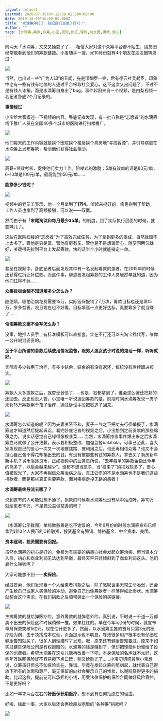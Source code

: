 ```yaml
---
layout: default
Lastmod: 2020-07-30T04:12:59.023500+00:00
date: 2019-12-05T16:00:00.000Z
title: "水滴筹拜托了，别把我们当傻子好吗？"
author: ""
tags: [水滴筹,筹款,众筹,小宝,视频,卧底,保险,朋友圈,捐款,爱心]
---
```


前两天「水滴筹」又又又捅娄子了……相信大家对这个众筹平台都不陌生，朋友圈经常能看到他们的筹款链接。小宝随手一搜，光10月份就有4个朋友在朋友圈转发过：

![](https://images.weserv.nl/?url=https%3A//pic4.zhimg.com/v2-27ba691e6805cc289dbffc32fe94b436_b.jpg)

当然，也出过一些“广为人知”的丑闻，先是深圳罗一笑，后有德云社吴鹤臣，印象中老有一些有钱有地位的人通过平台榨取社会爱心。这不这次又出问题了，不过不是有钱人诈捐，而是水滴筹自身出了bug。事件起因来自一个视频，是由梨视频一名记者卧底2个月记录的。

**事情经过**

小宝给大家概述一下视频的内容。卧底记者发现，有一批自称是“志愿者”的水滴筹线下推广人员在全国40多个城市的医院进行扫楼推广。

![](https://images.weserv.nl/?url=https%3A//picb.zhimg.com/v2-19ce7d4ba26626a393bc84bff1f34192_b.jpg)

他们每天的工作内容就是挨个医院挨个楼层挨个病房地“寻找客源”，并引导病患在水滴筹上发布筹款，帮助他们获得社会捐助。

![](https://images.weserv.nl/?url=https%3A//pic3.zhimg.com/v2-0f23c0b36d4bbeb3c21a5d8a4895196b_b.jpg)

高薪+绩效考核，促使他们卖力工作。阶梯式的激励：5单有效单的话是80元/单，6-10单是100元/单，最高能到150元/单……

**能挣多少钱呢？**

  

![](https://images.weserv.nl/?url=https%3A//pic3.zhimg.com/v2-f8ee70e7276cde55948b0657eb178043_b.jpg)

  
视频中的老员工表示，他一个月拿到了**1万4**。听起来挺好的，病患得到了帮助，工作人员也拿到了高额报酬，可以说——双赢。

然而由于有「**末尾淘汰和每月最少35单**」的制度，到了实际执行层面的时候，就变味儿了。

这些在医院扫楼的“志愿者”为了高效完成任务，为了拿到更多的提成，自然就顾不上太多了。管他是穷是富，管他有房有车，管他是不是想骗爱心，随便问两句就好，关键得先拉到平台上发起筹款，快的话半个小时就能搞定一单。

![](https://images.weserv.nl/?url=https%3A//picb.zhimg.com/v2-43d9daae41fa66fa24a76d02401c8eb4_b.jpg)

甚至在视频中，卧底记者后面发现其中有一名发起筹款的患者，在2015年的时候还获得过拆迁补偿款。而这件事，帮患者发起筹款的工作人员居然早就知道，因为他们住得不远……

**众筹目标金额不知道填多少怎么办？**

随便填。哪怕治病花费需要15万，实际医保报销了7万块，筹款目标也还是填15万，多多益善。况且现在也不好筹，目标填高一点更好达标，真要筹多了就当赚了……

**催泪筹款文案不会写怎么办？**

没事，地推人员手上有标准模板可以直接套，实在不行还可以去淘宝找代写，催你一公升眼泪妥妥的。

**至于平台所谓的善款后续使用情况监督，跟男人追女孩子时说的鬼话一样，听听就好。**

实际有多少钱用于治疗，有多少结余，结余的有没有返还，统统没有后续跟进核实。

![](https://images.weserv.nl/?url=https%3A//pic2.zhimg.com/v2-0cbf1c49718b30ca6ccd70f7b7409381_b.jpg)

筹款人大多提款之后，就杳无音信了……也是，钱都拿到了，谁会这么傻还把剩的还回去，反正也没人管。小宝唯一听说追回筹款的是，前段时间水滴筹发现一男子未将15万筹款用于孩子治疗，通过诉讼手段把钱追了回来。

![](https://images.weserv.nl/?url=https%3A//pic1.zhimg.com/v2-d11accda023f35b2f2f7570781da7549_b.jpg)

水滴筹怎么知道的呢？因为夫妻关系不和，妻子一气之下把丈夫行径举报了，水滴筹这才知道然后提起诉讼。看完卧底记者的视频之后，小宝想到之前贡献的那些绵薄之力，说实话感觉自己绿得像根韭菜……当然，水滴筹掺水事件爆出来之后水滴筹立马就做了公开致歉，表示要积极整改、加强监督balabala。可事已至此，当大家发现自己的爱心一次又一次地被践踏、被利用之后，谁还再相信众筹？谁又不会担心自己舍不得花却捐出去的钱，有没有被那些有钱的筹款人，拿去买了新房新车新手机？劣币驱逐良币，正如视频中的业务员所说，“去年每单的筹款金额比今年的高多了，以后会越来越少”。谁都不想当凯子，当“狼来了”的把戏玩多了，爱心值被败光了，大家不再相信众筹治病之后，真正受伤的不是水滴筹也不是我们这些捐款者，而是那些真正需要筹款，面对疾病走投无路的患者！

**水滴筹最终导流去哪了？**

说到这有的人可能就想不通了，捐款的时候看水滴筹也没有从中抽成呀，筹10万就给患者10万，不是做公益做慈善的吗？

![](https://images.weserv.nl/?url=https%3A//pic4.zhimg.com/v2-0cb4b0629165f685f5287a7ad25bcd61_b.jpg)

（水滴筹公示截图）单纯做慈善是吃不饱饭的，今年6月份的时候水滴筹宣布已经拿到超10亿人民币的C轮融资，投资基金有腾讯、博裕基金、中金资本、美团。

**资本逐利，投资需要有回报。**

虽然水滴筹的初心是好的，免费为有需要的病患向社会发起众筹治病，但当资本介入后，初心和商业利润无法达到平衡，最终天秤只好倾斜到了商业利润这头。他们靠什么赚钱呢？

大家可能想不到——**卖保险**。

经过摸索，他们发现当一个人给患者捐款之后，除了感叹世事无常生命脆弱，还会产生给自己或家人买保险的冲动，避免自己也像筹款者一样落得如此惨状。水滴筹就契合这个需求，在我们捐款之后顺带弹出一个保险购买链接。

![](https://images.weserv.nl/?url=https%3A//picb.zhimg.com/v2-598e39640f13c29225a9db73b110dd67_b.jpg)

生病筹款的就给弹医疗险，意外筹款的就弹意外险。真别说，平时说一千道一万都卖不出去的保险这种时候稍微一推，效果杠杠的。早在今年5月份的时候，就宣布单月保费突破5亿元，现在估计更多了。然而，以水滴筹主推的首月只需3元的医疗险为例，由于决策成本过低，页面提示也不明显，导致很多用户根本没有仔细过健康告知就买了。很多人到理赔时才发现，哦，原来还有健康告知要过，原来不如实过健告保险公司是有权拒赔的。水滴筹的钱是赚到了，但却把理赔纠纷留给了投保的消费者。希望水滴筹在这块儿能再改善一下吧，本身保险的名声就不太好，这些年互联网保险好不容易攒下点口碑，别又给败光了……小宝叨叨叨最后小宝想说，众筹虽好但总不如保险实在、靠谱。毕竟在发起众筹的那刻起，就代表自己得放下所有的体面和尊严，毫无保留的向社会展示自己的惨状，以期盼获得更多的捐助。比起这样，提前花可以承担的小钱，用受法律保护的保险合同做好风险管控，不是更好吗？

比如一年才两百左右的**好医保长期医疗**，想不到有任何拒绝它的理由。

好啦，经此一事，大家以后还会再给朋友圈里的“各种筹”捐款吗？

![](https://images.weserv.nl/?url=https%3A//picb.zhimg.com/v2-54b515de5e4e7feaefffff57ea4085fb_b.jpg)

